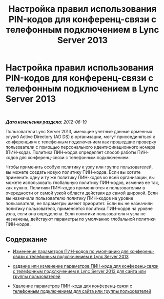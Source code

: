﻿---
title: Настройка правил использования PIN-кодов для конференц-связи с телефонным подключением в Lync Server 2013
TOCTitle: Настройка правил использования PIN-кодов для конференц-связи с телефонным подключением в Lync Server 2013
ms:assetid: 27b79fb1-e2dc-4f71-bc82-b6eb61be2b16
ms:mtpsurl: https://technet.microsoft.com/ru-ru/library/Gg520967(v=OCS.15)
ms:contentKeyID: 49309247
ms.date: 05/19/2016
mtps_version: v=OCS.15
ms.translationtype: HT
---

# Настройка правил использования PIN-кодов для конференц-связи с телефонным подключением в Lync Server 2013

 

_**Дата изменения раздела:** 2012-06-19_

Пользователи Lync Server 2013, имеющие учетные данные доменных служб Active Directory (AD DS) в организации, могут присоединяться к конференциям с телефонным подключением как прошедшие проверку пользователи с помощью персонального идентификационного номера (ПИН-кода). Политика ПИН-кодов определяет способ работы ПИН-кодов для конференц-связи с телефонным подключением.

Чтобы применить особую политику к узлу или группе пользователей, вы можете создать новую политику ПИН-кодов. Если вы хотите применить одну и ту же политику ПИН-кодов ко всей организации, вы можете использовать глобальную политику ПИН-кодов, изменив ее так, как нужно. Политики ПИН-кодов применяются к пользователям в очередности от самой узкой области действия до самой широкой. Если вы назначили пользователю политику ПИН-кодов на уровне пользователя, ее параметры имеют приоритет. Если вы не назначили политику пользователя, применяется политика ПИН-кодов на уровне узла, если она определена. Если политики пользователя и узла не назначены, действуют параметры по умолчанию глобальной политики ПИН-кодов.

## Содержание

  - [Изменение параметров ПИН-кодов по умолчанию для конференц-связи с телефонным подключением в Lync Server 2013](lync-server-2013-modify-the-default-dial-in-conferencing-pin-settings.md)

  - [оздание или изменение параметров ПИН-кода для конференц-связи с телефонным подключением в Lync Server 2013 для сайта или группы пользователей](lync-server-2013-create-or-modify-dial-in-conferencing-pin-settings-for-a-site-or-group-of-users.md)

  - [Удаление параметров ПИН-кода для конференц-связи с телефонным подключением для сайта или группы пользователей](lync-server-2013-delete-dial-in-conferencing-pin-settings-for-a-site-or-group-of-users.md)


